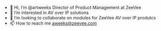 - 👋 Hi, I’m @artweeks     Director of Product Management at ZeeVee
- 👀 I’m interested in AV over IP solutions
- 💞️ I’m looking to collaborate on modules for ZeeVee AV over IP produtcs
- 📫 How to reach me    aweeks@zeevee.com

<!---
artweeks/artweeks is a ✨ special ✨ repository because its `README.md` (this file) appears on your GitHub profile.
You can click the Preview link to take a look at your changes.
--->
